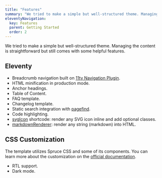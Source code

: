 ```yaml
---
title: "Features"
summary: "We tried to make a simple but well-structured theme. Managing the content is straightforward but still comes with some helpful features."
eleventyNavigation:
  key: Features
  parent: Getting Started
  order: 2
---
```


We tried to make a simple but well-structured theme. Managing the content is straightforward but still comes with some helpful features.

## Eleventy

- Breadcrumb navigation built on [11ty Navigation Plugin](https://www.11ty.dev/docs/plugins/navigation/).
- HTML minification in production mode.
- Anchor headings.
- Table of Content.
- FAQ template.
- Changelog template.
- Static search integration with [pagefind](https://pagefind.app/).
- Code highlighting.
- [svgIcon](https://github.com/conedevelopment/sprucecss-eleventy-documentation-template/blob/main/src/shortcodes/svg-icon.js) shortcode: render any SVG icon inline and add optional classes.
- [markdownRenderer](https://github.com/conedevelopment/sprucecss-eleventy-documentation-template/blob/main/src/shortcodes/markdown-render.js): render any string (markdown) into HTML.

## CSS Customization

The template utilizes Spruce CSS and some of its components. You can learn more about the customization on the [official documentation](https://sprucecss.com/).

- RTL support.
- Dark mode.
